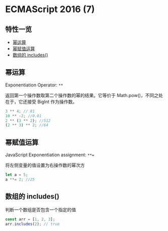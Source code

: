 # ECMAScript 2016 (7)

## 特性一览

- [幂运算](#幂运算)
- [幂赋值运算](#幂赋值运算)
- [数组的 includes()](#数组的-includes)

## 幂运算

Exponentiation Operator: `**`

返回第一个操作数取第二个操作数的幂的结果。它等价于 Math.pow()，不同之处在于，它还接受 BigInt 作为操作数。

```js
3 ** 4; // 81
10 ** -2; //0.01
2 ** (3 ** 2); //512
(2 ** 3) ** 2; //64
```

## 幂赋值运算

JavaScript Exponentiation assignment: `**=`

将左侧变量的值设置为右操作数的幂次方

```js
let a = 5;
a **= 2; //25
```

## 数组的 includes()

判断一个数组是否包含一个指定的值

```js
const arr = [1, 2, 3];
arr.includes(2); // true
```
